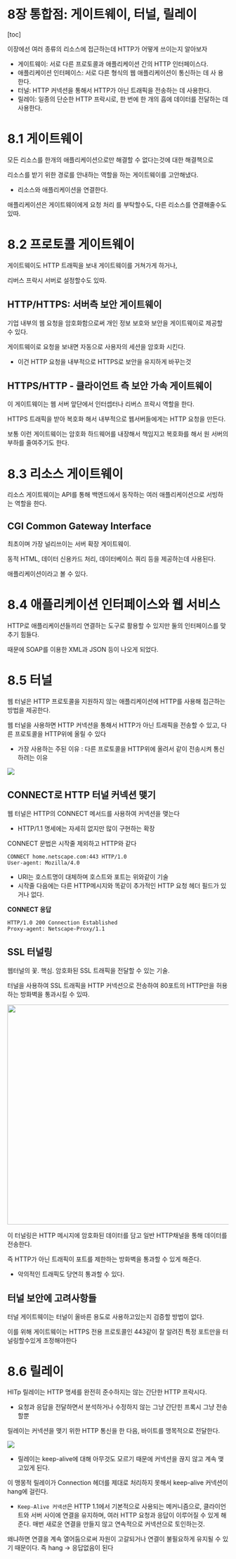 # 8장 통합점: 게이트웨이, 터널, 릴레이

[toc]

이장에선 여러 종류의 리소스에 접근하는데 HTTP가 어떻게 쓰이는지 알아보자 

- ﻿﻿게이트웨이: 서로 다른 프로토콜과 애플리케이션 간의 HTTP 인터페이스다.
- ﻿﻿애플리케이션 인터페이스: 서로 다른 형식의 웹 애플리케이션이 통신하는 데 사
    용한다.
- ﻿﻿터널: HTTP 커넥션을 통해서 HTTP가 아닌 트래픽을 전송하는 데 사용한다.
- ﻿﻿릴레이: 일종의 단순한 HTTP 프락시로, 한 번에 한 개의 흡에 데이터를 전달하는 데 사용한다.

# 8.1 게이트웨이

모든 리소스를 한개의 애플리케이션으로만 해결할 수 없다는것에 대한 해결책으로

리소스를 받기 위한 경로를 안내하는 역할을 하는 게이트웨이를 고안해냈다.

* 리소스와 애플리케이션을 연결한다. 

애플리케이션은 게이트웨이에게 요청 처리 를 부탁할수도, 다른 리소스를 연결해줄수도 있따.

# 8.2 프로토콜 게이트웨이

게이트웨이도 HTTP 트래픽을 보내 게이트웨이를 거쳐가게 하거나,

리버스 프락시 서버로 설정할수도 있따. 



## HTTP/HTTPS: 서버측 보안 게이트웨이

기업 내부의 웹 요청을 암호화함으로써 개인 정보 보호와 보안을 게이트웨이로 제공할 수 있다.

게이트웨이로 요청을 보내면 자동으로 사용자의 세션을 암호화 시킨다. 

* 이건 HTTP 요청을 내부적으로 HTTPS로 보안을 유지하게 바꾸는것

## HTTPS/HTTP - 클라이언트 측 보안 가속 게이트웨이

이 게이트웨이는 웹 서버 앞단에서 인터셉터나 리버스 프락시 역할을 한다.

HTTPS 트래픽을 받아 복호화 해서 내부적으로 웹서버들에게는 HTTP 요청을 만든다. 

보통 이런 게이트웨이는 암호화 하드웨어를 내장해서 책임지고 복호화를 해서 원 서버의 부하를 줄여주기도 한다. 

# 8.3 리소스 게이트웨이

리소스 게이트웨이는 API를 통해 백엔드에서 동작하는 여러 애플리케이션으로 서빙하는 역할을 한다.

## CGI Common Gateway Interface

최초이며 가장 널리쓰이는 서버 확장 게이트웨이.

동적 HTML, 데이터 신용카드 처리, 데이터베이스 쿼리 등을 제공하는데 사용된다. 

애플리케이션이라고 볼 수 있다. 

# 8.4 애플리케이션 인터페이스와 웹 서비스

HTTP로 애플리케이션들끼리 연결하는 도구로 활용할 수 있지만 둘의 인터페이스를 맞추기 힘들다. 

때문에 SOAP를 이용한 XML과 JSON 등이 나오게 되었다.  

# 8.5 터널

웹 터널은 HTTP 프로토콜을 지원하지 않는 애플리케이션에 HTTP를 사용해 접근하는 방법을 제공한다.

 웹 터널을 사용하면 HTTP 커넥션을 통해서 HTTP가 아닌 트래픽을 전송할 수 있고, 다른 프로토콜을 HTTP위에 올릴 수 있다

* 가장 사용하는 주된 이유 : 다른 프로토콜을 HTTP위에 올려서 같이 전송시켜 통신하려는 이유 

<img src="./영수_images/image-20231123214047731.png">

## CONNECT로 HTTP 터널 커넥션 맺기

웹 터널은 HTTP의 CONNECT 메서드를 사용하여 커넥션을 맺는다

* HTTP/1.1 명세에는 자세히 없지만 많이 구현하는 확장

CONNECT 문법은 시작줄 제외하고 HTTP와 같다

```
CONNECT home.netscape.com:443 HTTP/1.0
User-agent: Mozilla/4.0
```

* URI는 호스트명이 대체하며 호스트와 포트는 위와같이 기술
* 시작줄 다음에는 다른 HTTP메시지와 똑같이 추가적인 HTTP 요청 헤더 필드가 있거나 없다.

**CONNECT 응답**

```
HTTP/1.0 200 Connection Established
Proxy-agent: Netscape-Proxy/1.1
```

## SSL 터널링

웹터널의 꽃. 핵심. 암호화된 SSL 트래픽을 전달할 수 있는 기술.

터널을 사용하여 SSL 트래픽을 HTTP 커넥션으로 전송하여 80포트의 HTTP만을 허용하는 방화벽을 통과시킬 수 있따.

<img src="./영수_images/image-20231123214402557.png" width = 700 height =500>

이 터널링은 HTTP 메시지에 암호화된 데이터를 담고 일반 HTTP채널을 통해 데이터를 전송한다.

즉 HTTP가 아닌 트래픽이 포트를 제한하는 방화벽을 통과할 수 있게 해준다.

* 악의적인 트래픽도 당연히 통과할 수 있다.

## 터널 보안에 고려사항들

터널 게이트웨이는 터널이 올바른 용도로 사용하고있는지 검증할 방법이 없다.

이를 위해 게이트웨이는 HTTPS 전용 프로토콜인 443같이 잘 알려진 특정 포트만을 터널링할수있게 조정해야한다



# 8.6 릴레이

HITp 릴레이는 HTTP 명세를 완전히 준수하지는 않는 간단한 HTTP 프락시다. 

* 요청과 응답을 전달하면서 분석하거나 수정하지 않는 그냥 간단힌 프록시 그냥 전송할뿐 

릴레이는 커넥션을 맺기 위한 HTTP 통신을 한 다음, 바이트를 맹목적으로 전달한다.

<img src="./영수_images/image-20231123215511453.png">

* 릴레이는 keep-alive에 대해 아무것도 모르기 때문에 커넥션을 끊지 않고 계속 맺고있게 된다. 

이 맹몽적 릴레이가 Connection 헤더를 제대로 처리하지 못해서 keep-alive 커넥션이 hang에 걸린다.

* `Keep-Alive 커넥션`은 HTTP 1.1에서 기본적으로 사용되는 메커니즘으로, 클라이언트와 서버 사이에 연결을 유지하며, 여러 HTTP 요청과 응답이 이루어질 수 있게 해준다. 매번 새로운 연결을 만들지 않고 연속적으로 커넥션으로 토인하는것.

왜냐하면 연결을 계속 열어둠으로써 자원이 고갈되거나 연결이 불필요하게 유지될 수 있기 때문이다. 즉 hang -> 응답없음이 된다 

